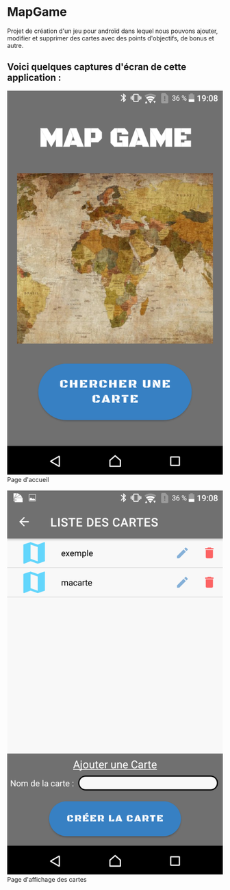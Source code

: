 # MapGame

Projet de création d'un jeu pour androïd dans lequel nous pouvons ajouter, modifier et supprimer des cartes avec des points d'objectifs, de bonus et autre.

## Voici quelques captures d'écran de cette application : 
![](Visuel-Accueil.png) </br>
Page d'accueil</br></br>
![](Visuel-Liste-Des-Cartes.png)</br>
Page d'affichage des cartes
